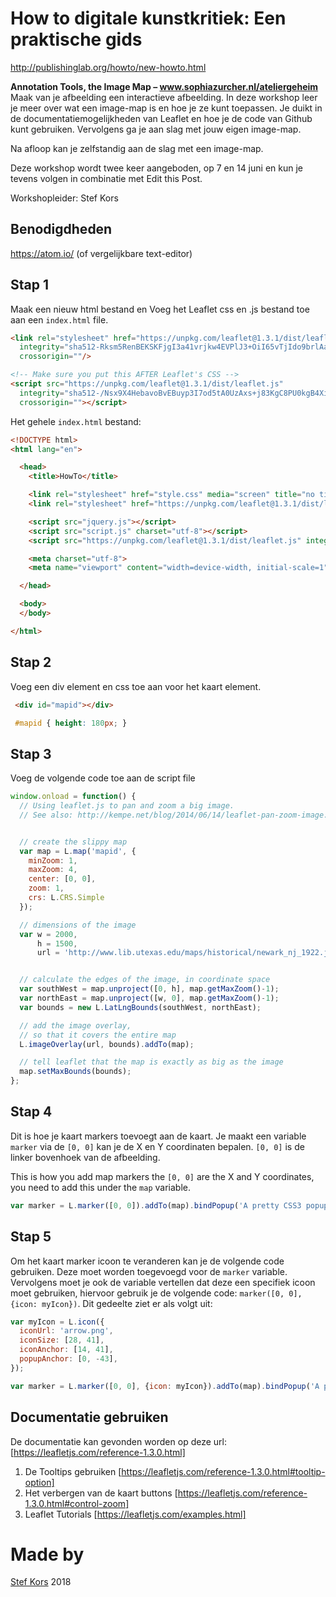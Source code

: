 # How to digitale kunstkritiek: Een praktische gids
http://publishinglab.org/howto/new-howto.html

**Annotation Tools, the Image Map – www.sophiazurcher.nl/ateliergeheim**
Maak van je afbeelding een interactieve afbeelding. In deze workshop leer je meer over wat een image-map is en hoe je ze kunt toepassen. Je duikt in de documentatiemogelijkheden van Leaflet en hoe je de code van Github kunt gebruiken. Vervolgens ga je aan slag met jouw eigen image-map.

Na afloop kan je zelfstandig aan de slag met een image-map.

Deze workshop wordt twee keer aangeboden, op 7 en 14 juni en kun je tevens volgen in combinatie met Edit this Post.

Workshopleider: Stef Kors

## Benodigdheden
https://atom.io/ (of vergelijkbare text-editor)

## Stap 1
Maak een nieuw html bestand en Voeg het Leaflet css en .js bestand toe aan een `index.html` file.

```html
<link rel="stylesheet" href="https://unpkg.com/leaflet@1.3.1/dist/leaflet.css"
  integrity="sha512-Rksm5RenBEKSKFjgI3a41vrjkw4EVPlJ3+OiI65vTjIdo9brlAacEuKOiQ5OFh7cOI1bkDwLqdLw3Zg0cRJAAQ=="
  crossorigin=""/>
```

```html
<!-- Make sure you put this AFTER Leaflet's CSS -->
<script src="https://unpkg.com/leaflet@1.3.1/dist/leaflet.js"
  integrity="sha512-/Nsx9X4HebavoBvEBuyp3I7od5tA0UzAxs+j83KgC8PU0kgB4XiK4Lfe4y4cgBtaRJQEIFCW+oC506aPT2L1zw=="
  crossorigin=""></script>
```


Het gehele `index.html` bestand:

```html
<!DOCTYPE html>
<html lang="en">

  <head>
    <title>HowTo</title>

    <link rel="stylesheet" href="style.css" media="screen" title="no title">
    <link rel="stylesheet" href="https://unpkg.com/leaflet@1.3.1/dist/leaflet.css" integrity="sha512-Rksm5RenBEKSKFjgI3a41vrjkw4EVPlJ3+OiI65vTjIdo9brlAacEuKOiQ5OFh7cOI1bkDwLqdLw3Zg0cRJAAQ==" crossorigin="" />

    <script src="jquery.js"></script>
    <script src="script.js" charset="utf-8"></script>
    <script src="https://unpkg.com/leaflet@1.3.1/dist/leaflet.js" integrity="sha512-/Nsx9X4HebavoBvEBuyp3I7od5tA0UzAxs+j83KgC8PU0kgB4XiK4Lfe4y4cgBtaRJQEIFCW+oC506aPT2L1zw==" crossorigin=""></script>

    <meta charset="utf-8">
    <meta name="viewport" content="width=device-width, initial-scale=1">

  </head>

  <body>
  </body>

</html>
```

## Stap 2
Voeg een div element en css toe aan voor het kaart element.

```html
 <div id="mapid"></div>
```

```css
 #mapid { height: 180px; }
```

## Stap 3
Voeg de volgende code toe aan de script file

```javascript
window.onload = function() {
  // Using leaflet.js to pan and zoom a big image.
  // See also: http://kempe.net/blog/2014/06/14/leaflet-pan-zoom-image.html


  // create the slippy map
  var map = L.map('mapid', {
    minZoom: 1,
    maxZoom: 4,
    center: [0, 0],
    zoom: 1,
    crs: L.CRS.Simple
  });

  // dimensions of the image
  var w = 2000,
      h = 1500,
      url = 'http://www.lib.utexas.edu/maps/historical/newark_nj_1922.jpg';


  // calculate the edges of the image, in coordinate space
  var southWest = map.unproject([0, h], map.getMaxZoom()-1);
  var northEast = map.unproject([w, 0], map.getMaxZoom()-1);
  var bounds = new L.LatLngBounds(southWest, northEast);

  // add the image overlay,
  // so that it covers the entire map
  L.imageOverlay(url, bounds).addTo(map);

  // tell leaflet that the map is exactly as big as the image
  map.setMaxBounds(bounds);
};
```

## Stap 4
Dit is hoe je kaart markers toevoegt aan de kaart. Je maakt een variable `marker` via de `[0, 0]` kan je de X en Y coordinaten bepalen. `[0, 0]` is de linker bovenhoek van de afbeelding.

This is how you add map markers the `[0, 0]` are the X and Y coordinates, you need to add this under the `map` variable.

```javascript
var marker = L.marker([0, 0]).addTo(map).bindPopup('A pretty CSS3 popup.<br> Easily customizable.').openPopup();
```

## Stap 5
Om het kaart marker icoon te veranderen kan je de volgende code gebruiken. Deze moet worden toegevoegd voor de `marker` variable. Vervolgens moet je ook de variable vertellen dat deze een specifiek icoon moet gebruiken, hiervoor gebruik je de volgende code: `marker([0, 0], {icon: myIcon})`. Dit gedeelte ziet er als volgt uit:

```javascript
var myIcon = L.icon({
  iconUrl: 'arrow.png',
  iconSize: [28, 41],
  iconAnchor: [14, 41],
  popupAnchor: [0, -43],
});

var marker = L.marker([0, 0], {icon: myIcon}).addTo(map).bindPopup('A pretty CSS3 popup.<br> Easily customizable.').openPopup();
```

## Documentatie gebruiken
De documentatie kan gevonden worden op deze url: [https://leafletjs.com/reference-1.3.0.html]

1) De Tooltips gebruiken [https://leafletjs.com/reference-1.3.0.html#tooltip-option]
2) Het verbergen van de kaart buttons [https://leafletjs.com/reference-1.3.0.html#control-zoom]
3) Leaflet Tutorials [https://leafletjs.com/examples.html]


# Made by
[Stef Kors](https://www.stefkors.com )
2018
